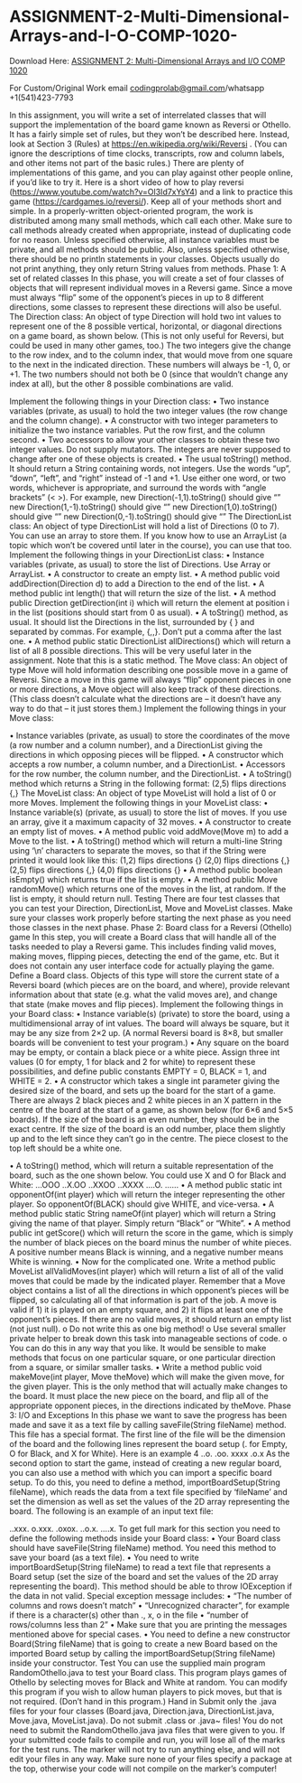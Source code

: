 # ASSIGNMENT-2-Multi-Dimensional-Arrays-and-I-O-COMP-1020-

Download Here: [ASSIGNMENT 2: Multi-Dimensional Arrays and I/O COMP 1020 ](https://codingherolab.com/product/assignment-2-multi-dimensional-arrays-and-i-o-comp-1020/)

For Custom/Original Work email codingprolab@gmail.com/whatsapp +1(541)423-7793

In this assignment, you will write a set of interrelated classes that will support the implementation of the board game known as Reversi or Othello. It has a fairly simple set of rules, but they won’t be described here. Instead, look at Section 3 (Rules) at https://en.wikipedia.org/wiki/Reversi . (You can ignore the descriptions of time clocks, transcripts, row and column labels, and other items not part of the basic rules.) There are plenty of implementations of this game, and you can play against other people online, if you’d like to try it. Here is a short video of how to play reversi (https://www.youtube.com/watch?v=Ol3Id7xYsY4) and a link to practice this game (https://cardgames.io/reversi/). Keep all of your methods short and simple. In a properly-written object-oriented program, the work is distributed among many small methods, which call each other. Make sure to call methods already created when appropriate, instead of duplicating code for no reason. Unless specified otherwise, all instance variables must be private, and all methods should be public. Also, unless specified otherwise, there should be no println statements in your classes. Objects usually do not print anything, they only return String values from methods. Phase 1: A set of related classes In this phase, you will create a set of four classes of objects that will represent individual moves in a Reversi game. Since a move must always “flip” some of the opponent’s pieces in up to 8 different directions, some classes to represent these directions will also be useful. The Direction class: An object of type Direction will hold two int values to represent one of the 8 possible vertical, horizontal, or diagonal directions on a game board, as shown below. (This is not only useful for Reversi, but could be used in many other games, too.) The two integers give the change to the row index, and to the column index, that would move from one square to the next in the indicated direction. These numbers will always be -1, 0, or +1. The two numbers should not both be 0 (since that wouldn’t change any index at all), but the other 8 possible combinations are valid.

Implement the following things in your Direction class: • Two instance variables (private, as usual) to hold the two integer values (the row change and the column change). • A constructor with two integer parameters to initialize the two instance variables. Put the row first, and the column second. • Two accessors to allow your other classes to obtain these two integer values. Do not supply mutators. The integers are never supposed to change after one of these objects is created. • The usual toString() method. It should return a String containing words, not integers. Use the words “up”, “down”, “left”, and “right” instead of -1 and +1. Use either one word, or two words, whichever is appropriate, and surround the words with “angle brackets” (< >). For example, new Direction(-1,1).toString() should give “” new Direction(1,-1).toString() should give “” new Direction(1,0).toString() should give “” new Direction(0,-1).toString() should give “” The DirectionList class: An object of type DirectionList will hold a list of Directions (0 to 7). You can use an array to store them. If you know how to use an ArrayList (a topic which won’t be covered until later in the course), you can use that too. Implement the following things in your DirectionList class: • Instance variables (private, as usual) to store the list of Directions. Use Array or ArrayList. • A constructor to create an empty list. • A method public void addDirection(Direction d) to add a Direction to the end of the list. • A method public int length() that will return the size of the list. • A method public Direction getDirection(int i) which will return the element at position i in the list (positions should start from 0 as usual). • A toString() method, as usual. It should list the Directions in the list, surrounded by { } and separated by commas. For example, {,,}. Don’t put a comma after the last one. • A method public static DirectionList allDirections() which will return a list of all 8 possible directions. This will be very useful later in the assignment. Note that this is a static method. The Move class: An object of type Move will hold information describing one possible move in a game of Reversi. Since a move in this game will always “flip” opponent pieces in one or more directions, a Move object will also keep track of these directions. (This class doesn’t calculate what the directions are – it doesn’t have any way to do that – it just stores them.) Implement the following things in your Move class:

• Instance variables (private, as usual) to store the coordinates of the move (a row number and a column number), and a DirectionList giving the directions in which opposing pieces will be flipped. • A constructor which accepts a row number, a column number, and a DirectionList. • Accessors for the row number, the column number, and the DirectionList. • A toString() method which returns a String in the following format: (2,5) flips directions {,} The MoveList class: An object of type MoveList will hold a list of 0 or more Moves. Implement the following things in your MoveList class: • Instance variable(s) (private, as usual) to store the list of moves. If you use an array, give it a maximum capacity of 32 moves. • A constructor to create an empty list of moves. • A method public void addMove(Move m) to add a Move to the list. • A toString() method which will return a multi-line String using ‘\n’ characters to separate the moves, so that if the String were printed it would look like this: (1,2) flips directions {} (2,0) flips directions {,} (2,5) flips directions {,} (4,0) flips directions {} • A method public boolean isEmpty() which returns true if the list is empty. • A method public Move randomMove() which returns one of the moves in the list, at random. If the list is empty, it should return null. Testing There are four test classes that you can test your Direction, DirectionList, Move and MoveList classes. Make sure your classes work properly before starting the next phase as you need those classes in the next phase. Phase 2: Board class for a Reversi (Othello) game In this step, you will create a Board class that will handle all of the tasks needed to play a Reversi game. This includes finding valid moves, making moves, flipping pieces, detecting the end of the game, etc. But it does not contain any user interface code for actually playing the game. Define a Board class. Objects of this type will store the current state of a Reversi board (which pieces are on the board, and where), provide relevant information about that state (e.g. what the valid moves are), and change that state (make moves and flip pieces). Implement the following things in your Board class: • Instance variable(s) (private) to store the board, using a multidimensional array of int values. The board will always be square, but it may be any size from 2×2 up. (A normal Reversi board is 8×8, but smaller boards will be convenient to test your program.) • Any square on the board may be empty, or contain a black piece or a white piece. Assign three int values (0 for empty, 1 for black and 2 for white) to represent these possibilities, and define public constants EMPTY = 0, BLACK = 1, and WHITE = 2. • A constructor which takes a single int parameter giving the desired size of the board, and sets up the board for the start of a game. There are always 2 black pieces and 2 white pieces in an X pattern in the centre of the board at the start of a game, as shown below (for 6×6 and 5×5 boards). If the size of the board is an even number, they should be in the exact centre. If the size of the board is an odd number, place them slightly up and to the left since they can’t go in the centre. The piece closest to the top left should be a white one.

• A toString() method, which will return a suitable representation of the board, such as the one shown below. You could use X and O for Black and White: …OOO ..X.OO ..XXOO ..XXXX ….O. …… • A method public static int opponentOf(int player) which will return the integer representing the other player. So opponentOf(BLACK) should give WHITE, and vice-versa. • A method public static String nameOf(int player) which will return a String giving the name of that player. Simply return “Black” or “White”. • A method public int getScore() which will return the score in the game, which is simply the number of black pieces on the board minus the number of white pieces. A positive number means Black is winning, and a negative number means White is winning. • Now for the complicated one. Write a method public MoveList allValidMoves(int player) which will return a list of all of the valid moves that could be made by the indicated player. Remember that a Move object contains a list of all the directions in which opponent’s pieces will be flipped, so calculating all of that information is part of the job. A move is valid if 1) it is played on an empty square, and 2) it flips at least one of the opponent’s pieces. If there are no valid moves, it should return an empty list (not just null). o Do not write this as one big method! o Use several smaller private helper to break down this task into manageable sections of code. o You can do this in any way that you like. It would be sensible to make methods that focus on one particular square, or one particular direction from a square, or similar smaller tasks. • Write a method public void makeMove(int player, Move theMove) which will make the given move, for the given player. This is the only method that will actually make changes to the board. It must place the new piece on the board, and flip all of the appropriate opponent pieces, in the directions indicated by theMove. Phase 3: I/O and Exceptions In this phase we want to save the progress has been made and save it as a text file by calling saveFile(String fileName) method. This file has a special format. The first line of the file will be the dimension of the board and the following lines represent the board setup (. for Empty, O for Black, and X for White). Here is an example 4 ..o. .oo. xxxx .o.x As the second option to start the game, instead of creating a new regular board, you can also use a method with which you can import a specific board setup. To do this, you need to define a method, importBoardSetup(String fileName), which reads the data from a text file specified by ‘fileName’ and set the dimension as well as set the values of the 2D array representing the board. The following is an example of an input text file:

..xxx. o.xxx. .oxox. ..o.x. ….x. To get full mark for this section you need to define the following methods inside your Board class: • Your Board class should have saveFile(String fileName) method. You need this method to save your board (as a text file). • You need to write importBoardSetup(String fileName) to read a text file that represents a Board setup (set the size of the board and set the values of the 2D array representing the board). This method should be able to throw IOException if the data in not valid. Special exception message includes: • “The number of columns and rows doesn’t match” • “Unrecognized character”, for example if there is a character(s) other than ., x, o in the file • “number of rows/columns less than 2” • Make sure that you are printing the messages mentioned above for special cases. • You need to define a new constructor Board(String fileName) that is going to create a new Board based on the imported Board setup by calling the importBoardSetup(String fileName) inside your constructor. Test You can use the supplied main program RandomOthello.java to test your Board class. This program plays games of Othello by selecting moves for Black and White at random. You can modify this program if you wish to allow human players to pick moves, but that is not required. (Don’t hand in this program.) Hand in Submit only the .java files for your four classes (Board.java, Direction.java, DirectionList.java, Move.java, MoveList.java). Do not submit .class or .java~ files! You do not need to submit the RandomOthello.java java files that were given to you. If your submitted code fails to compile and run, you will lose all of the marks for the test runs. The marker will not try to run anything else, and will not edit your files in any way. Make sure none of your files specify a package at the top, otherwise your code will not compile on the marker’s computer!
